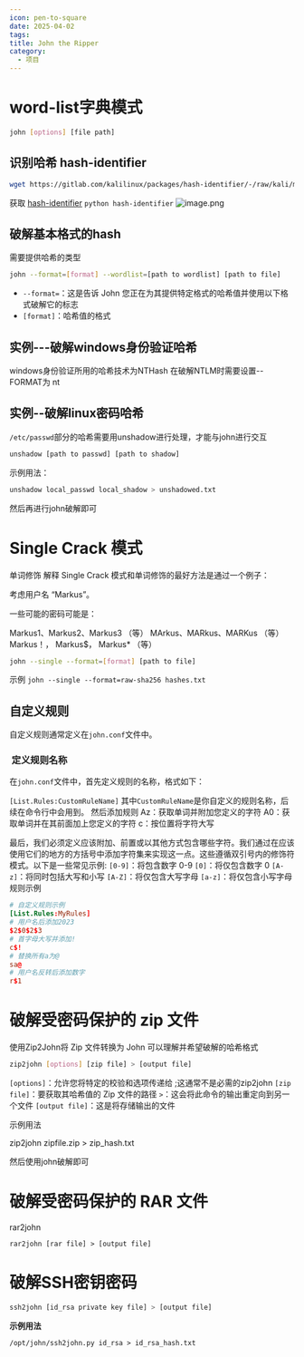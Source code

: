 ```yaml
---
icon: pen-to-square
date: 2025-04-02
tags: 
title: John the Ripper
category:
  - 项目
---
```

# word-list字典模式
```bash
john [options] [file path]
```

## 识别哈希 hash-identifier
```bash
wget https://gitlab.com/kalilinux/packages/hash-identifier/-/raw/kali/master/hash-id.py
```
获取 [hash-identifier](https://gitlab.com/kalilinux/packages/hash-identifier/-/tree/kali/master)
`python hash-identifier`
![image.png](https://cdn.jsdelivr.net/gh/fakeppa/blog-img/20250402142710.png)

## 破解基本格式的hash
需要提供哈希的类型
```bash
john --format=[format] --wordlist=[path to wordlist] [path to file]
```
- `--format=`：这是告诉 John 您正在为其提供特定格式的哈希值并使用以下格式破解它的标志
- `[format]`：哈希值的格式


## 实例---破解windows身份验证哈希
windows身份验证所用的哈希技术为NTHash
在破解NTLM时需要设置--FORMAT为 nt

## 实例--破解linux密码哈希
`/etc/passwd`部分的哈希需要用unshadow进行处理，才能与john进行交互
```bash
unshadow [path to passwd] [path to shadow]
```

示例用法：
```bash
unshadow local_passwd local_shadow > unshadowed.txt
```
然后再进行john破解即可

# Single Crack 模式
单词修饰
解释 Single Crack 模式和单词修饰的最好方法是通过一个例子：

考虑用户名 “Markus”。

一些可能的密码可能是：

Markus1、Markus2、Markus3 （等）
MArkus、MARkus、MARKus （等）
Markus！， Markus$， Markus* （等）

```bash
john --single --format=[format] [path to file]
```

示例
`john --single --format=raw-sha256 hashes.txt`

## 自定义规则
自定义规则通常定义在`john.conf`文件中。
###  定义规则名称
在`john.conf`文件中，首先定义规则的名称，格式如下：

`[List.Rules:CustomRuleName]`
其中`CustomRuleName`是你自定义的规则名称，后续在命令行中会用到。
然后添加规则
Az：获取单词并附加您定义的字符
A0：获取单词并在其前面加上您定义的字符
c：按位置将字符大写

最后，我们必须定义应该附加、前置或以其他方式包含哪些字符。我们通过在应该使用它们的地方的方括号中添加字符集来实现这一点。这些遵循双引号内的修饰符模式。以下是一些常见示例:
`[0-9]`：将包含数字 0-9
`[0]`：将仅包含数字 0
`[A-z]`：将同时包括大写和小写
`[A-Z]`：将仅包含大写字母
`[a-z]`：将仅包含小写字母
规则示例
```conf
# 自定义规则示例
[List.Rules:MyRules]
# 用户名后添加2023
$2$0$2$3
# 首字母大写并添加!
c$!
# 替换所有a为@
sa@
# 用户名反转后添加数字
r$1
```

# 破解受密码保护的 zip 文件
使用Zip2John将 Zip 文件转换为 John 可以理解并希望破解的哈希格式
```bash
zip2john [options] [zip file] > [output file]
```
`[options]`：允许您将特定的校验和选项传递给 ;这通常不是必需的zip2john
`[zip file]`：要获取其哈希值的 Zip 文件的路径
`>`：这会将此命令的输出重定向到另一个文件
`[output file]`：这是将存储输出的文件

示例用法

zip2john zipfile.zip > zip_hash.txt

然后使用john破解即可
# 破解受密码保护的 RAR 文件
rar2john
```
rar2john [rar file] > [output file]
```

# 破解SSH密钥密码
```bash
ssh2john [id_rsa private key file] > [output file]
```

**示例用法**

`/opt/john/ssh2john.py id_rsa > id_rsa_hash.txt`